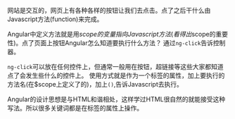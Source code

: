 网站是交互的，网页上有各种各样的按钮让我们去点击。点了之后干什么由Javascript方法(function)来完成。

Angular中定义方法就是用$scope的变量指向Javascript方法(看得出$scope的重要性)。点了页面上按钮Angular怎么知道要执行什么方法？
通过```ng-click```告诉控制器。

```ng-click```可以放在任何控件上，但通常一般用在按钮，超链接等这些大家都知道点了会发生些什么的控件上。
使用方式就是作为一个标签的属性，加上要执行的方法名(在$scope上定义了的)，加上```()```,告诉Javascript去执行。

Angular的设计思想是与HTML和谐相处，这样学过HTML很自然的就能接受这种写法。所以很多关键词都是在标签的属性上操作。